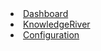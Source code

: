  <link rel="stylesheet" href="https://cdnjs.cloudflare.com/ajax/libs/highlight.js/11.7.0/styles/default.min.css" />
  <link href="https://fonts.googleapis.com/icon?family=Material+Icons" rel="stylesheet" />
  <link rel="stylesheet" href="https://stackpath.bootstrapcdn.com/bootstrap/4.5.2/css/bootstrap.min.css" />
  <link rel="stylesheet" href="https://fonts.googleapis.com/css2?family=Material+Symbols+Outlined:opsz,wght,FILL,GRAD@20..48,100..700,0..1,-50..200" />
  <link rel="stylesheet" href="https://cdn.materialdesignicons.com/6.5.95/css/materialdesignicons.min.css" />
  <link rel="stylesheet" href="dev.css" />

   <script type="module">
    import { initializeUser, logout } from './js/userService.js';
    import { initializeAssistant } from './js/assistantService.js';
    import { initializeAssistantInputHandler } from './js/assistantInputHandler.js';
    import { initializeSaveToMarkdownHandler, showSaveSuccess } from './js/saveToMarkdownHandler.js';
    import { initializeNewFileHandler } from './js/newFileHandler.js';

    initializeUser();
    initializeNewFileHandler();
  </script>
  <script src="https://code.jquery.com/jquery-3.5.1.slim.min.js"></script>
  <script src="https://cdn.jsdelivr.net/npm/@popperjs/core@2.9.3/dist/umd/popper.min.js"></script>
  <script src="https://stackpath.bootstrapcdn.com/bootstrap/4.5.2/js/bootstrap.min.js"></script>

   <li class="nav-item">
              <a class="nav-link active" href="/dashboard.html">Dashboard</a>
            </li>
            <li class="nav-item">
              <a class="nav-link" href="/knowledgeriver.html">KnowledgeRiver</a>
            </li>
            <li class="nav-item">
              <a class="nav-link" href="/systemendpoints.html">Configuration</a>
            </li>